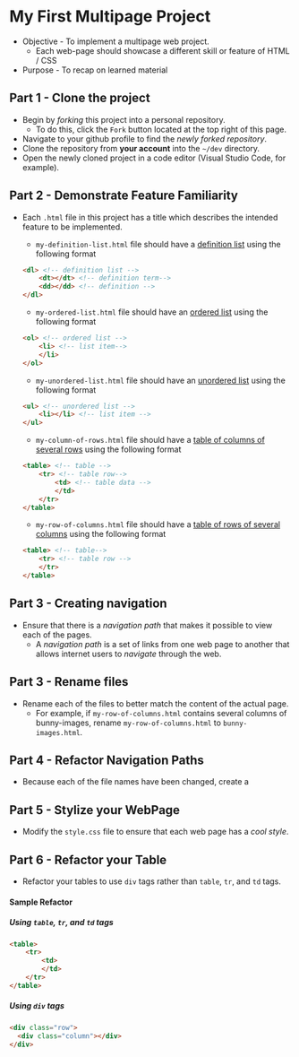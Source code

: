 # My First Multipage Project
* Objective - To implement a multipage web project.
    * Each web-page should showcase a different skill or feature of HTML / CSS
* Purpose - To recap on learned material

## Part 1 - Clone the project
* Begin by _forking_ this project into a personal repository.
   * To do this, click the `Fork` button located at the top right of this page.
* Navigate to your github profile to find the _newly forked repository_.
* Clone the repository from **your account** into the `~/dev` directory.
* Open the newly cloned project in a code editor (Visual Studio Code, for example).

## Part 2 - Demonstrate Feature Familiarity
* Each `.html` file in this project has a title which describes the intended feature to be implemented.
    * `my-definition-list.html` file should have a [definition list](https://www.w3schools.com/tags/tag_dl.asp) using the following format

    ```HTML
    <dl> <!-- definition list -->
        <dt></dt> <!-- definition term-->
        <dd></dd> <!-- definition -->
    </dl>
    ```



    * `my-ordered-list.html` file should have an [ordered list](https://www.w3schools.com/tags/tag_ol.asp) using the following format

    ```HTML
    <ol> <!-- ordered list -->
        <li> <!-- list item-->
        </li>
    </ol>
    ```



    * `my-unordered-list.html` file should have an [unordered list](https://www.w3schools.com/tags/tag_ul.asp) using the following format

    ```HTML
    <ul> <!-- unordered list -->
        <li></li> <!-- list item -->
    </ul>
    ```

    * `my-column-of-rows.html` file should have a [table of columns of several rows](https://www.w3schools.com/tags/tag_tr.asp) using the following format

    ```HTML
    <table> <!-- table -->
        <tr> <!-- table row-->
            <td> <!-- table data -->
            </td>
        </tr>
    </table>
    ```

    * `my-row-of-columns.html` file should have a [table of rows of several columns]() using the following format

    ```HTML
    <table> <!-- table-->
        <tr> <!-- table row -->
        </tr>
    </table>
    ```

## Part 3 - Creating navigation
* Ensure that there is a _navigation path_ that makes it possible to view each of the pages.
    * A _navigation path_ is a set of links from one web page to another that allows internet users to _navigate_ through the web.

## Part 3 - Rename files
* Rename each of the files to better match the content of the actual page.
    * For example, if `my-row-of-columns.html` contains several columns of bunny-images, rename `my-row-of-columns.html` to `bunny-images.html`.

## Part 4 - Refactor Navigation Paths
* Because each of the file names have been changed, create a

## Part 5 - Stylize your WebPage
* Modify the `style.css` file to ensure that each web page has a _cool style_.


## Part 6 - Refactor your Table
* Refactor your tables to use `div` tags rather than `table`, `tr`, and `td` tags.

#### Sample Refactor

##### Using `table`, `tr`, and `td` tags

```html
<table>
    <tr>
        <td>
        </td>
    </tr>
</table>
```


##### Using `div` tags

```html
<div class="row">
  <div class="column"></div>
</div>
```



